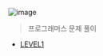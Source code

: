 ![image](https://user-images.githubusercontent.com/70263403/183062681-78b785e7-42a8-4574-a6ff-d1b1f8c1a97e.png)
> 프로그래머스 문제 풀이

* <a href='https://github.com/Lee-GeonWoo/programmers/tree/main/LEVEL1'>LEVEL1</a> 

